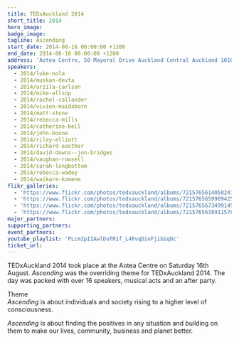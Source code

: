 ```yaml
---
title: TEDxAuckland 2014
short_title: 2014
hero_image:
badge_image:
tagline: Ascending
start_date: 2014-08-16 00:00:00 +1200
end_date: 2014-08-16 00:00:00 +1200
address: 'Aotea Centre, 50 Mayoral Drive Auckland Central Auckland 1010'
speakers:
  - 2014/luke-nola
  - 2014/muskan-devta
  - 2014/urzila-carlson
  - 2014/mike-allsop
  - 2014/rachel-callander
  - 2014/vivien-maidaborn
  - 2014/matt-stone
  - 2014/rebecca-mills
  - 2014/catherine-bell
  - 2014/john-boone
  - 2014/riley-elliott
  - 2014/richard-easther
  - 2014/david-downs--jon-bridges
  - 2014/vaughan-rowsell
  - 2014/sarah-longbottom
  - 2014/rebecca-wadey
  - 2014/waikare-komene
flikr_galleries:
  - 'https://www.flickr.com/photos/tedxauckland/albums/72157656140582479'
  - 'https://www.flickr.com/photos/tedxauckland/albums/72157656599694255'
  - 'https://www.flickr.com/photos/tedxauckland/albums/72157656734991456'
  - 'https://www.flickr.com/photos/tedxauckland/albums/72157656389115760'
major_partners:
supporting_partners:
event_partners:
youtube_playlist: 'PLcm2pIIAwlDuTR1f_L4RvqDinFjibiqDc'
ticket_url:
---
```


TEDxAuckland 2014 took place at the Aotea Centre on Saturday 16th August. *Ascending* was the overriding theme for TEDxAuckland 2014. The day was packed with over 16 speakers, musical acts and an after party.

Theme<br>*Ascending* is about individuals and society rising to a higher level of consciousness.

*Ascending* is about finding the positives in any situation and building on them to make our lives, community, business and planet better.
